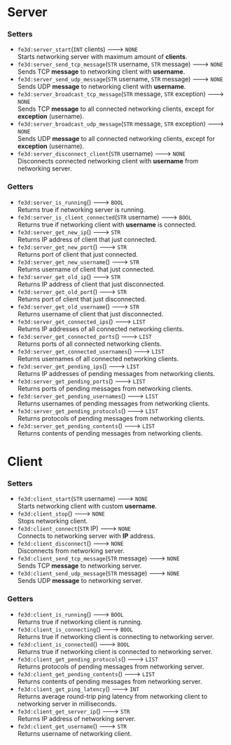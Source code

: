 # Server
### Setters
- `fe3d:server_start`(`INT` clients) ---> `NONE`  
  Starts networking server with maximum amount of **clients**.
- `fe3d:server_send_tcp_message`(`STR` username, `STR` message) ---> `NONE`  
  Sends TCP **message** to networking client with **username**.
- `fe3d:server_send_udp_message`(`STR` username, `STR` message) ---> `NONE`  
  Sends UDP **message** to networking client with **username**.
- `fe3d:server_broadcast_tcp_message`(`STR` message, `STR` exception) ---> `NONE`  
  Sends TCP **message** to all connected networking clients, except for **exception** (username).
- `fe3d:server_broadcast_udp_message`(`STR` message, `STR` exception) ---> `NONE`  
  Sends UDP **message** to all connected networking clients, except for **exception** (username).
- `fe3d:server_disconnect_client`(`STR` username) ---> `NONE`  
  Disconnects connected networking client with **username** from networking server.
### Getters
- `fe3d:server_is_running`() ---> `BOOL`  
  Returns true if networking server is running.
- `fe3d:server_is_client_connected`(`STR` username) ---> `BOOL`  
  Returns true if networking client with **username** is connected.
- `fe3d:server_get_new_ip`() ---> `STR`  
  Returns IP address of client that just connected.
- `fe3d:server_get_new_port`() ---> `STR`  
  Returns port of client that just connected.
- `fe3d:server_get_new_username`() ---> `STR`  
  Returns username of client that just connected.
- `fe3d:server_get_old_ip`() ---> `STR`  
  Returns IP address of client that just disconnected.
- `fe3d:server_get_old_port`() ---> `STR`  
  Returns port of client that just disconnected.
- `fe3d:server_get_old_username`() ---> `STR`  
  Returns username of client that just disconnected.
- `fe3d:server_get_connected_ips`() ---> `LIST`  
  Returns IP addresses of all connected networking clients.
- `fe3d:server_get_connected_ports`() ---> `LIST`  
  Returns ports of all connected networking clients.
- `fe3d:server_get_connected_usernames`() ---> `LIST`  
  Returns usernames of all connected networking clients.
- `fe3d:server_get_pending_ips`() ---> `LIST`  
  Returns IP addresses of pending messages from networking clients.
- `fe3d:server_get_pending_ports`() ---> `LIST`  
  Returns ports of pending messages from networking clients.
- `fe3d:server_get_pending_usernames`() ---> `LIST`  
  Returns usernames of pending messages from networking clients.
- `fe3d:server_get_pending_protocols`() ---> `LIST`  
  Returns protocols of pending messages from networking clients.
- `fe3d:server_get_pending_contents`() ---> `LIST`  
  Returns contents of pending messages from networking clients.

# Client
### Setters
- `fe3d:client_start`(`STR` username) ---> `NONE`  
  Starts networking client with custom **username**.
- `fe3d:client_stop`() ---> `NONE`  
  Stops networking client.
- `fe3d:client_connect`(`STR` IP) ---> `NONE`  
  Connects to networking server with **IP** address.
- `fe3d:client_disconnect`() ---> `NONE`  
  Disconnects from networking server.
- `fe3d:client_send_tcp_message`(`STR` message) ---> `NONE`  
  Sends TCP **message** to networking server.
- `fe3d:client_send_udp_message`(`STR` message) ---> `NONE`  
  Sends UDP **message** to networking server.
### Getters
- `fe3d:client_is_running`() ---> `BOOL`  
  Returns true if networking client is running.
- `fe3d:client_is_connecting`() ---> `BOOL`  
  Returns true if networking client is connecting to networking server.
- `fe3d:client_is_connected`() ---> `BOOL`  
  Returns true if networking client is connected to networking server.
- `fe3d:client_get_pending_protocols`() ---> `LIST`  
  Returns protocols of pending messages from networking server.
- `fe3d:client_get_pending_contents`() ---> `LIST`  
  Returns contents of pending messages from networking server.
- `fe3d:client_get_ping_latency`() ---> `INT`  
  Returns average round-trip ping latency from networking client to networking server in milliseconds.
- `fe3d:client_get_server_ip`() ---> `STR`  
  Returns IP address of networking server.
- `fe3d:client_get_username`() ---> `STR`  
  Returns username of networking client.

